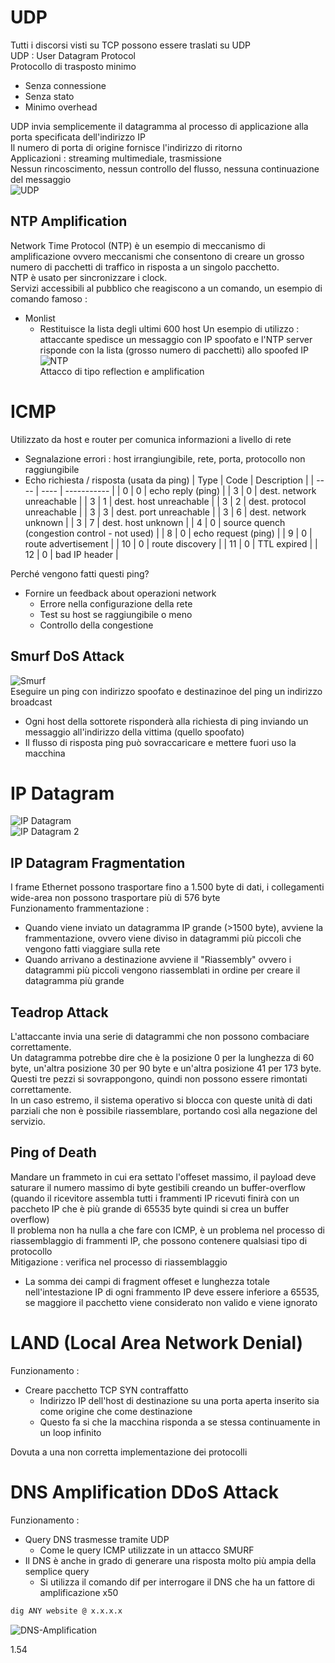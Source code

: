 # UDP
Tutti i discorsi visti su TCP possono essere traslati su UDP<br>
UDP : User Datagram Protocol<br>
Protocollo di trasposto minimo
- Senza connessione
- Senza stato
- Minimo overhead
 
 UDP invia semplicemente il datagramma al processo di applicazione alla porta specificata dell'indirizzo IP<br>
 Il numero di porta di origine fornisce l'indirizzo di ritorno<br>
 Applicazioni : streaming multimediale, trasmissione<br>
 Nessun rincoscimento, nessun controllo del flusso, nessuna continuazione del messaggio<br>
 ![UDP](/assets/sicurezza_informatica/udp.png)
 
 ## NTP Amplification
 Network Time Protocol (NTP) è un esempio di meccanismo di amplificazione ovvero meccanismi che consentono di creare un grosso numero di pacchetti di traffico in risposta a un singolo pacchetto.<br>
 NTP è usato per sincronizzare i clock.<br>
 Servizi accessibili al pubblico che reagiscono a un comando, un esempio di comando famoso :
 - Monlist 
   - Restituisce la lista degli ultimi 600 host
Un esempio di utilizzo : attaccante spedisce un messaggio con IP spoofato e l'NTP server risponde con la lista (grosso numero di pacchetti) allo spoofed IP
 ![NTP](/assets/sicurezza_informatica/ntp-amplification-attack.png)<br>
 Attacco di tipo reflection e amplification

 # ICMP
 Utilizzato da host e router per comunica informazioni a livello di rete 
 - Segnalazione errori : host irrangiungibile, rete, porta, protocollo non raggiungibile
- Echo richiesta / risposta (usata da ping)
| Type | Code | Description |
| ---- | ---- | ----------- |
| 0 | 0 | echo reply (ping) |
| 3 | 0 | dest. network unreachable |
| 3 | 1 | dest. host unreachable |
| 3 | 2 | dest. protocol unreachable |
| 3 | 3 | dest. port unreachable |
| 3 | 6 | dest. network unknown  |
| 3 | 7 | dest. host unknown |
| 4 | 0 | source quench (congestion control - not used) |
| 8 | 0 | echo request  (ping) |
| 9 | 0 | route advertisement |
| 10 | 0 | route discovery |
| 11 | 0 | TTL expired |
| 12 | 0 | bad IP header |

Perché vengono fatti questi ping?
- Fornire un feedback about operazioni network
  - Errore nella configurazione della rete
  - Test su host se raggiungibile o meno
  - Controllo della congestione

## Smurf DoS Attack
![Smurf](/assets/sicurezza_informatica/smurf-dos-attack.png)<br>
Eseguire un ping con indirizzo spoofato e destinazinoe del ping un indirizzo broadcast
- Ogni host della sottorete risponderà alla richiesta di ping inviando un messaggio all'indirizzo della vittima (quello spoofato)
- Il flusso di risposta ping può sovraccaricare e mettere fuori uso la macchina 

# IP Datagram
 ![IP Datagram](/assets/sicurezza_informatica/ip-datagram.png)<br>
 ![IP Datagram 2 ](/assets/sicurezza_informatica/ip-datagram-2.png)<br>

## IP Datagram Fragmentation
I frame Ethernet possono trasportare fino a 1.500 byte di dati, i collegamenti wide-area non possono trasportare più di 576 byte <br>
Funzionamento frammentazione :
- Quando viene inviato un datagramma IP grande (>1500 byte), avviene la frammentazione, ovvero viene diviso in datagrammi più piccoli che vengono fatti viaggiare sulla rete
- Quando arrivano a destinazione avviene il "Riassembly" ovvero i datagrammi più piccoli vengono riassemblati in ordine per creare il datagramma più grande

## Teadrop Attack
L'attaccante invia una serie di datagrammi che non possono combaciare correttamente.<br>
Un datagramma potrebbe dire che è la posizione 0 per la lunghezza di 60 byte, un'altra posizione 30 per 90 byte e un'altra posizione 41 per 173 byte.
Questi tre pezzi si sovrappongono, quindi non possono essere rimontati correttamente. <br>
In un caso estremo, il sistema operativo si blocca con queste unità di dati parziali che non è possibile riassemblare, portando così alla negazione del servizio.

## Ping of Death
Mandare un frammeto in cui era settato l'offeset massimo, il payload deve saturare il numero massimo di byte gestibili creando un buffer-overflow (quando il ricevitore assembla tutti i frammenti IP ricevuti finirà con un paccheto IP che è più grande di 65535 byte quindi si crea un buffer overflow)<br>
Il problema non ha nulla a che fare con ICMP, è un problema nel processo di riassemblaggio di frammenti IP, che possono contenere qualsiasi tipo di protocollo<br>
Mitigazione : verifica nel processo di riassemblaggio
- La somma dei campi di fragment offeset e lunghezza totale nell'intestazione IP di ogni frammento IP deve essere inferiore a 65535, se maggiore il pacchetto viene considerato non valido e viene ignorato

# LAND (Local Area Network Denial)
Funzionamento : <br>
- Creare pacchetto TCP SYN contraffatto 
  - Indirizzo IP dell'host di destinazione su una porta aperta inserito sia come origine che come destinazione
  - Questo fa si che la macchina risponda a se stessa continuamente in un loop infinito

Dovuta a una non corretta implementazione dei protocolli

# DNS Amplification DDoS Attack

Funzionamento : <br>
- Query DNS trasmesse tramite UDP
  - Come le query ICMP utilizzate in un attacco SMURF
- Il DNS è anche in grado di generare una risposta molto più ampia della semplice query
  - Si utilizza il comando dif per interrogare il DNS che ha un fattore di amplificazione x50 

``` bash
dig ANY website @ x.x.x.x
```
![DNS-Amplification](/assets/sicurezza_informatica/dns-amplification.png)<br>

1.54

